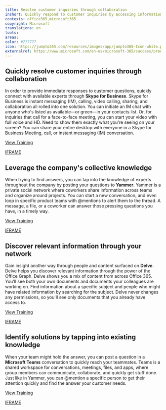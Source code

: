 ```yaml
---
title: Resolve customer inquiries through collaboration
inshort: Quickly respond to customer inquiries by accessing information or connecting with someone who can provide relevant expertise, helping move the sales cycle forward.
contexts: office365,microsoft365
copyright: Microsoft
translations: en
tools: 
areas: 
color: #777777
icon: https://jumpto365.com/resources/images/app/jumpto365-Icon-white.png
externalref: https://www.microsoft.com/en-us/microsoft-365/success/productivitylibrary/resolve-customer-inquiries-through-collaboration
---
```


## Quickly resolve customer inquiries through collaboration

In order to provide immediate responses to customer questions, quickly connect with available experts through **Skype for Business**. Skype for Business is instant messaging (IM), calling, video calling, sharing, and collaboration all rolled into one solution. You can initiate an IM chat with anyone who's listed as available—or green—in your contacts list. Or, for inquiries that call for a face-to-face meeting, you can start your video with full voice and HD. Need to show them exactly what you're seeing on your screen? You can share your entire desktop with everyone in a Skype for Business Meeting, call, or instant messaging (IM) conversation.

[View Training](https://support.office.com/article/Introducing-Skype-for-Business-e705627e-8e94-4bae-ac8b-4ccea5a9c4c0?ui=en-US&rs=en-US&ad=US)

[IFRAME](https://www.microsoft.com/en-us/videoplayer/embed/RE1UMMC)

## Leverage the company's collective knowledge

When trying to find answers, you can tap into the knowledge of experts throughout the company by posting your questions to **Yammer**. Yammer is a private social network where coworkers share information across teams and organize around projects. You can start a new conversation, and even loop in specific product teams with @mentions to alert them to the thread. A message, a file, or a coworker can answer those pressing questions you have, in a timely way.

[View Training](https://support.office.com/article/Finding-answers-fast-17342f0d-1a52-406f-8649-e846ece66f39)

[IFRAME](https://www.microsoft.com/en-us/videoplayer/embed/RE1UHxA)

## Discover relevant information through your network

Gain insight another way through people and content surfaced on **Delve**. Delve helps you discover relevant information through the power of the Office Graph. Delve shows you a mix of content from across Office 365. You’ll see both your own documents and documents your colleagues are working on. Find information about a specific subject and people who might have related information by searching for the subject. Delve never changes any permissions, so you'll see only documents that you already have access to.

[View Training](https://support.office.com/article/Connect-and-collaborate-in-Office-Delve-46f92806-b52c-4187-b60e-b3bf8d25f73e?ui=en-US&rs=en-US&ad=US)

[IFRAME](https://www.microsoft.com/en-us/videoplayer/embed/RE1TZqJ)

## Identify solutions by tapping into existing knowledge

When your team might hold the answer, you can post a question in a **Microsoft Teams** conversation to quickly reach your teammates. Teams is a shared workspace for conversations, meetings, files, and apps, where group members can communicate, collaborate, and quickly get stuff done. Just like in Yammer, you can @mention a specific person to get their attention quickly and find the answer your customer needs.

[View Training](https://support.office.com/article/Microsoft-Teams-Quick-Start-422bf3aa-9ae8-46f1-83a2-e65720e1a34d)

[IFRAME](https://www.microsoft.com/en-us/videoplayer/embed/RE1UMOJ)

